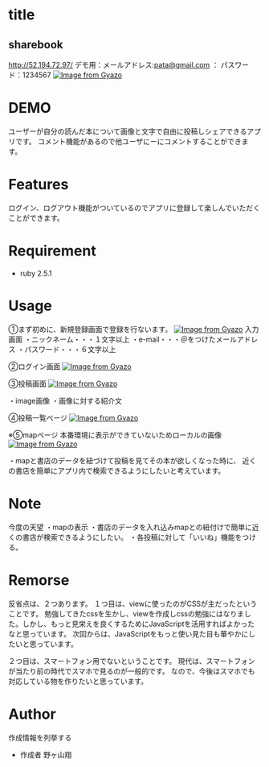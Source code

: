 # title
## sharebook
http://52.194.72.97/
デモ用：メールアドレス:pata@gmail.com
     ：   パスワード：1234567
[![Image from Gyazo](https://i.gyazo.com/f4358de5a288c877ab1227f72dcfc956.jpg)](https://gyazo.com/f4358de5a288c877ab1227f72dcfc956)
 
# DEMO
 
ユーザーが自分の読んだ本について画像と文字で自由に投稿しシェアできるアプリです。
コメント機能があるので他ユーザにーにコメントすることができます。
 
# Features
 
ログイン、ログアウト機能がついているのでアプリに登録して楽しんでいただくことができます。
 
# Requirement
 
* ruby 2.5.1
 

# Usage
 
①まず初めに、新規登録画面で登録を行ないます。
[![Image from Gyazo](https://i.gyazo.com/b78ebade625804c820199b6d4585e76c.jpg)](https://gyazo.com/b78ebade625804c820199b6d4585e76c)
入力画面
・ニックネーム・・・１文字以上
・e-mail・・・＠をつけたメールアドレス
・パスワード・・・６文字以上

②ログイン画面
[![Image from Gyazo](https://i.gyazo.com/a8db37d2f836c7453ec42c750f2f10c0.jpg)](https://gyazo.com/a8db37d2f836c7453ec42c750f2f10c0)

③投稿画面
[![Image from Gyazo](https://i.gyazo.com/884aa5a53a66ea675796cdd31942d4a3.jpg)](https://gyazo.com/884aa5a53a66ea675796cdd31942d4a3)

・image画像
・画像に対する紹介文

④投稿一覧ページ
[![Image from Gyazo](https://i.gyazo.com/62cd326340a8c2319c88e593fdd8620c.jpg)](https://gyazo.com/62cd326340a8c2319c88e593fdd8620c)

※⑤mapページ
本番環境に表示ができていないためローカルの画像
[![Image from Gyazo](https://i.gyazo.com/30a10736bf2958958d0fcf4c947b4fed.jpg)](https://gyazo.com/30a10736bf2958958d0fcf4c947b4fed)

・mapと書店のデータを紐づけて投稿を見てその本が欲しくなった時に、
近くの書店を簡単にアプリ内で検索できるようにしたいと考えています。
 

 
# Note
 
今度の天望
・mapの表示
・書店のデータを入れ込みmapとの紐付けで簡単に近くの書店が検索できるようにしたい。
・各投稿に対して「いいね」機能をつける。
 
# Remorse
 反省点は、２つあります。
 １つ目は、viewに使ったのがCSSが主だったということです。
 勉強してきたcssを生かし、viewを作成しcssの勉強にはなりました。しかし、もっと見栄えを良くするためにJavaScriptを活用すればよかったなと思っています。
 次回からは、JavaScriptをもっと使い見た目も華やかにしたいと思っています。

 ２つ目は、スマートフォン用でないということです。
 現代は、スマートフォンが当たり前の時代でスマホで見るのが一般的です。
 なので、今後はスマホでも対応している物を作りたいと思っています。

# Author
 
作成情報を列挙する
 
* 作成者 野ヶ山翔